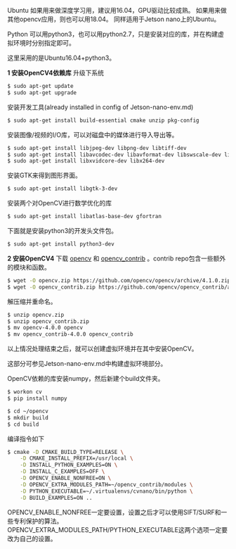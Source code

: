 

Ubuntu
如果用来做深度学习用，建议用16.04，GPU驱动比较成熟。
如果用来做其他opencv应用，则也可以用18.04。
同样适用于Jetson nano上的Ubuntu。

Python
可以用python3，也可以用python2.7，只是安装对应的库，并在构建虚拟环境时分别指定即可。

这里采用的是Ubuntu16.04+python3。

**1 安装OpenCV4依赖库**
升级下系统
``` bash
$ sudo apt-get update
$ sudo apt-get upgrade
```
安装开发工具(already installed in config of Jetson-nano-env.md)
``` bash
$ sudo apt-get install build-essential cmake unzip pkg-config
```
安装图像/视频的I/O库，可以对磁盘中的媒体进行导入导出等。
``` bash
$ sudo apt-get install libjpeg-dev libpng-dev libtiff-dev
$ sudo apt-get install libavcodec-dev libavformat-dev libswscale-dev libv4l-dev
$ sudo apt-get install libxvidcore-dev libx264-dev
```
安装GTK来得到图形界面。
``` bash
$ sudo apt-get install libgtk-3-dev
```
安装两个对OpenCV进行数学优化的库
``` bash
$ sudo apt-get install libatlas-base-dev gfortran
```
下面就是安装python3的开发头文件包。
``` bash
$ sudo apt-get install python3-dev
```

**2 安装OpenCV4**
下载 [opencv](https://github.com/opencv/opencv) 和 [opencv_contrib](https://github.com/opencv/opencv_contrib) 。contrib repo包含一些额外的模块和函数。
``` bash
$ wget -O opencv.zip https://github.com/opencv/opencv/archive/4.1.0.zip
$ wget -O opencv_contrib.zip https://github.com/opencv/opencv_contrib/archive/4.1.0.zip
```
解压缩并重命名。
``` bash
$ unzip opencv.zip
$ unzip opencv_contrib.zip
$ mv opencv-4.0.0 opencv
$ mv opencv_contrib-4.0.0 opencv_contrib
```

以上情况处理结束之后，就可以创建虚拟环境并在其中安装OpenCV。

这部分可参见Jetson-nano-env.md中构建虚拟环境部分。

OpenCV依赖的库安装numpy，然后新建个build文件夹。
``` bash
$ workon cv
$ pip install numpy

$ cd ~/opencv
$ mkdir build
$ cd build
```
编译指令如下
``` bash
$ cmake -D CMAKE_BUILD_TYPE=RELEASE \
	-D CMAKE_INSTALL_PREFIX=/usr/local \
	-D INSTALL_PYTHON_EXAMPLES=ON \
	-D INSTALL_C_EXAMPLES=OFF \
	-D OPENCV_ENABLE_NONFREE=ON \
	-D OPENCV_EXTRA_MODULES_PATH=~/opencv_contrib/modules \
	-D PYTHON_EXECUTABLE=~/.virtualenvs/cvnano/bin/python \
	-D BUILD_EXAMPLES=ON ..
```

OPENCV_ENABLE_NONFREE一定要设置，设置之后才可以使用SIFT/SURF和一些专利保护的算法。
OPENCV_EXTRA_MODULES_PATH/PYTHON_EXECUTABLE这两个选项一定要改为自己的设置。


